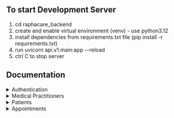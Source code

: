 ## To start Development Server

1. cd raphacare_backend
2. create and enable virtual environment (venv) - use python3.12
3. install dependencies from requirements.txt file (pip install -r requirements.txt)
4. run uvicorn api.v1.main:app --reload
5. ctrl C to stop server

## Documentation

<details>
<summary>Authentication</summary>

- [Login User](docs/api/auth/login_user.md)
- [Register New Medical_Practitioner](docs/api/auth/register_medical_practitioner.md)
- [Register New Patient](docs/api/auth/register_patient.md)
- [Request Token](docs/api/auth/request_token.md)
- [Reset/Update Password](docs/api/auth/reset_password.md)
- [Verify New Email Registration](docs/api/auth/verify_email.md)

</details>
<details>
<summary>Medical Practitioners</summary>

- [Get All Medical Practitioners](docs/api/medical_practitioners/get_all_%20medical_practitioners.md)
- [Get Medical Practitioner By Id](docs/api/medical_practitioners/get_medical_practitioner_by_id.md)
- [Medical Practitioner Add Services](docs/api/medical_practitioners/add_services.md)
- [Register New Medical_Practitioner](docs/api/auth/register_medical_practitioner.md)

</details>

<details>
<summary>Patients</summary>

- [Get All Patients](docs/api/patients/get_all_patients.md)
- [Get Patient By Id](docs/api/patients/get_patient_by_id.md)
- [Register New Patient](docs/api/auth/register_patient.md)

</details>

<details>
<summary>Appointments</summary>

- [Create Appointment](docs/api/medical_services/appointment.md)

</details>
